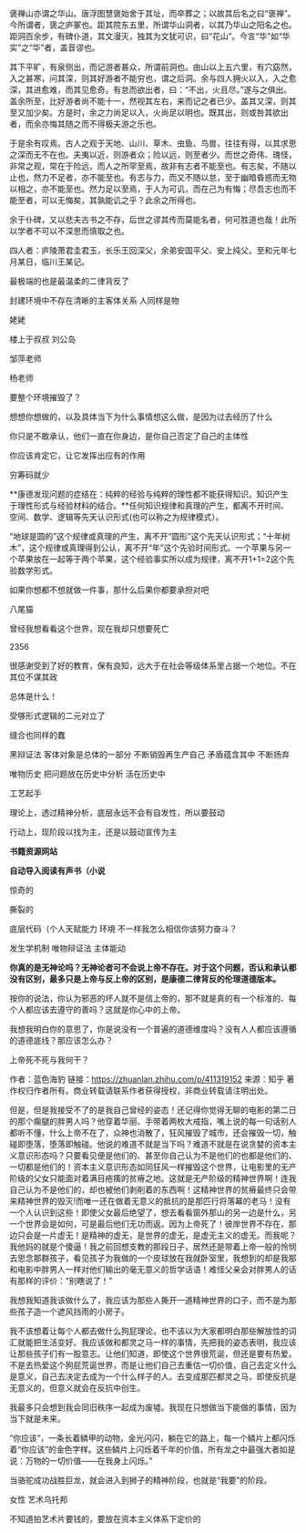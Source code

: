 



褒禅山亦谓之华山。唐浮图慧褒始舍于其址，而卒葬之；以故其后名之曰“褒禅”。今所谓者，褒之庐冢也。距其院东五里，所谓华山洞者，以其乃华山之阳名之也。距洞百余步，有碑仆道，其文漫灭，独其为文犹可识，曰“花山”。今言“华”如“华实”之“华”者，盖音谬也。

其下平旷，有泉侧出，而记游者甚众，所谓前洞也。由山以上五六里，有穴窈然，入之甚寒，问其深，则其好游者不能穷也，谓之后洞。余与四人拥火以入，入之愈深，其进愈难，而其见愈奇。有怠而欲出者，曰：“不出，火且尽。”遂与之俱出。盖余所至，比好游者尚不能十一，然视其左右，来而记之者已少。盖其又深，则其至又加少矣。方是时，余之力尚足以入，火尚足以明也。既其出，则或咎其欲出者，而余亦悔其随之而不得极夫游之乐也。

于是余有叹焉。古人之观于天地、山川、草木、虫鱼、鸟兽，往往有得，以其求思之深而无不在也。夫夷以近，则游者众；险以远，则至者少。而世之奇伟、瑰怪，非常之观，常在于险远，而人之所罕至焉，故非有志者不能至也。有志矣，不随以止也，然力不足者，亦不能至也。有志与力，而又不随以怠，至于幽暗昏惑而无物以相之，亦不能至也。然力足以至焉，于人为可讥，而在己为有悔；尽吾志也而不能至者，可以无悔矣，其孰能讥之乎？此余之所得也。

余于仆碑，又以悲夫古书之不存，后世之谬其传而莫能名者，何可胜道也哉！此所以学者不可以不深思而慎取之也。

四人者：庐陵萧君圭君玉，长乐王回深父，余弟安国平父、安上纯父。至和元年七月某日，临川王某记。



最极端的也是最温柔的二律背反了

封建环境中不存在清晰的主客体关系 人同样是物



姥姥

楼上于叔叔 刘公岛

邹萍老师

杨老师



要整个环境摧毁了？

想想你想做的，以及具体当下为什么事情想这么做，是因为过去经历了什么

你只是不敢承认，他们一直在你身边，是你自己否定了自己的主体性

你应该肯定它，让它发挥出应有的作用

穷筹码就少



**康德发现问题的症结在：纯粹的经验与纯粹的理性都不能获得知识。知识产生于理性形式与经验材料的结合。**任何知识规律和真理的产生，都离不开时间、空间、数学、逻辑等先天认识形式(也可以称之为规律模式）。

“地球是圆的”这个规律或真理的产生，离不开“圆形”这个先天认识形式；“十年树木”，这个规律或真理得到公认，离不开“年”这个先验时间形式。一个苹果与另一个苹果放在一起等于两个苹果，这个经验事实所以成为规律，离不开1+1=2这个先验数学形式。



如果你想都不想就做一件事，那什么后果你都要承担对吧

八尾猫

曾经我想看看这个世界，现在我却只想要死亡



2356



很感谢受到了好的教育，保有良知，远大于在社会等级体系里占据一个地位。不在其位不谋其政

总体是什么！

受够形式逻辑的二元对立了

缝合也同样的蠢

黑辩证法 客体对象是总体的一部分 不断销毁再生产自己 矛盾蕴含其中 不断扬弃



唯物历史 把问题放在历史中分析 活在历史中



工艺起手

理论上，透过精神分析，底层永远不会有自发性，所以要鼓动

行动上，现阶段以找为主，还是以鼓动宣传为主





**书籍资源网站**

**自动导入阅读有声书（小说**











惊奇的

撕裂的



底层代码（个人天赋能力 环境 不一样我怎么相信你该努力奋斗？

发生学机制 唯物辩证法 主体能动











**你真的是无神论吗？无神论者可不会说上帝不存在。对于这个问题，否认和承认都没有区别，最多只是上帝与反上帝的区别，是康德二律背反的伦理道德版本。**

按你的说法，你认为邪恶的坏人就不是信上帝的，那不就是真的有一个标准的、每个人都应该去遵守的善吗？这就是你心中的上帝。

我想我明白你的意思了，你是说没有一个普遍的道德维度吗？没有人人都应该遵循的道德底线？那应该怎么办？

上帝死不死与我何干？





作者：蓝色海豹
链接：https://zhuanlan.zhihu.com/p/411319152
来源：知乎
著作权归作者所有。商业转载请联系作者获得授权，非商业转载请注明出处。



但是，但是我接受不了的是我自己曾经的姿态！还记得你觉得无聊的电影的第二日的那个瘸腿的胖男人吗？他穿着华丽、手带着两枚大戒指，嘴上说的每一句话别人都听不懂，什么上帝不在了，众神也消散了，狂风摧毁了城市，还会摧毁一切，触碰即堕落，堕落即触碰。他说的难道不就是当下吗？难道不就是在说贪婪的资本主义意识形态吗？只要看见便是他们的、甚至你自己认为不是他们的也都是他们的、一切都是他们的！资本主义意识形态如同狂风一样摧毁这个世界，让电影里的无产阶级的父女只能面对着满目疮痍的贫瘠之地。这就是无产阶级的精神世界啊！连我自己认为不是他们的，却也被他们剥削着的东西啊！这精神世界的贫瘠最终只会带来精神世界的毁灭!而唯一还在做着无意义的抵抗的是那匹行将落幕的老马！没有一个人认识到这些！即使父女最后绝望了，想去看看窗外那山的另一边是什么，另一个世界会是如何，可是最后他们无功而返。因为上帝死了！彼岸世界不存在，那边只会是一片虚无！是精神的虚无，是世界的虚无，是虚无主义的虚无。而我呢？我他妈的就是个傻逼！我之前回想支教的那段日子，居然还是带着上帝一般的怜悯去思念那群孩子，看见孩子为我做的一个皮球放在我就卧室里，我想到的却是我那和电影中胖男人一样对他们输出的毫无意义的哲学话语！难怪父亲会对胖男人的话有那样的评价：“别瞎说了！”



我想我知道我该做什么了，我应该为那些人撕开一道精神世界的口子，而不是为那些孩子造一个遮风挡雨的小房子。

我不该想着让每个人都去做什么狗屁理论，也不该以为大家都明白那些解放性的词汇就能把生活变好。我应该做和都灵之马一样的事情，先把我的姿态表明，我应该让那些孩子们有一股意志。让他们知道，即使这个世界很荒诞，但还是要有热爱。不是去热爱这个狗屁荒诞世界，而是让他们自己去重估一切价值，自己去定义什么是意义，自己去决定去成为一个什么样子的人。去变成那匹都灵之马，即使反抗是无意义的，但意义就会在反抗中创生。

我最多只会想到我会同旧秩序一起成为废墟。我现在只想做当下能做的事情，因为当下就是未来。





“你应该”，一条长着鳞甲的动物，金光闪闪，躺在它的路上，每一个鳞片上都闪烁着“你应该”的金色字样。这些鳞片上闪烁着千年的价值，所有龙之中最强大者如是说：万物的一切价值——在我身上闪烁。”

当骆驼成功战胜巨龙，就会进入到狮子的精神阶段，也就是“我要”的阶段。





女性 艺术乌托邦

不知道拍艺术片要钱的，要放在资本主义体系下定价的
















